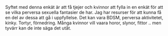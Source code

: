 Syftet med denna enkät är att få tjejer och kvinnor att fylla in en enkät för att se vilka perversa sexuella fantasier de har. Jag har resurser för att kunna få en del av dessa att gå i uppfyllelse. Det kan vara BDSM, perversa aktivitetet, kinky. Tortyr, förnedring. Många kvinnor vill vaara horor, slynor, fittor .. men tyvärr kan de inte säga det utåt.
